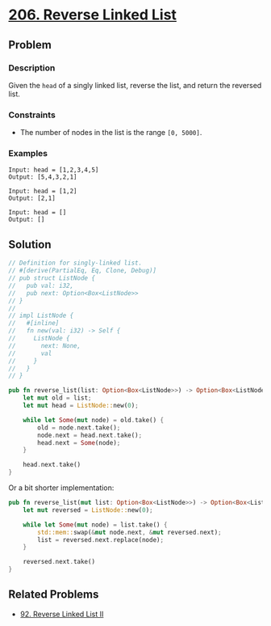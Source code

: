 # [206. Reverse Linked List](https://leetcode.com/problems/reverse-linked-list/)

## Problem

### Description

Given the `head` of a singly linked list, reverse the list, and return the
reversed list.

### Constraints

* The number of nodes in the list is the range `[0, 5000]`.

### Examples

```text
Input: head = [1,2,3,4,5]
Output: [5,4,3,2,1]
```

```text
Input: head = [1,2]
Output: [2,1]
```

```text
Input: head = []
Output: []
```

## Solution

```rust
// Definition for singly-linked list.
// #[derive(PartialEq, Eq, Clone, Debug)]
// pub struct ListNode {
//   pub val: i32,
//   pub next: Option<Box<ListNode>>
// }
// 
// impl ListNode {
//   #[inline]
//   fn new(val: i32) -> Self {
//     ListNode {
//       next: None,
//       val
//     }
//   }
// }

pub fn reverse_list(list: Option<Box<ListNode>>) -> Option<Box<ListNode>> {
    let mut old = list;
    let mut head = ListNode::new(0);

    while let Some(mut node) = old.take() {
        old = node.next.take();
        node.next = head.next.take();
        head.next = Some(node);
    }

    head.next.take()
}
```

Or a bit shorter implementation:

```rust
pub fn reverse_list(mut list: Option<Box<ListNode>>) -> Option<Box<ListNode>> {
    let mut reversed = ListNode::new(0);

    while let Some(mut node) = list.take() {
        std::mem::swap(&mut node.next, &mut reversed.next);
        list = reversed.next.replace(node);
    }

    reversed.next.take()
}
```

## Related Problems

* [92. Reverse Linked List II](/leetcode/000%20-%20099/92%20-%20Reverse%20Linked%20List%20II.md)